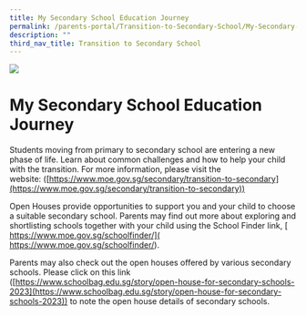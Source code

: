 ```yaml
---
title: My Secondary School Education Journey
permalink: /parents-portal/Transition-to-Secondary-School/My-Secondary-School-Education-Journey/
description: ""
third_nav_title: Transition to Secondary School
---
```

![](/images/banner.gif)

My Secondary School Education Journey
=====================================

Students moving from primary to secondary school are entering a new phase of life. Learn about common challenges and how to help your child with the transition. For more information, please visit the website: ([https://www.moe.gov.sg/secondary/transition-to-secondary](https://www.moe.gov.sg/secondary/transition-to-secondary))

Open Houses provide opportunities to support you and your child to choose a suitable secondary school. Parents may find out more about exploring and shortlisting schools together with your child using the School Finder link, [ https://www.moe.gov.sg/schoolfinder/]( https://www.moe.gov.sg/schoolfinder/). 

Parents may also check out the open houses offered by various secondary schools. Please click on this link ([https://www.schoolbag.edu.sg/story/open-house-for-secondary-schools-2023](https://www.schoolbag.edu.sg/story/open-house-for-secondary-schools-2023)) to note the open house details of secondary schools.